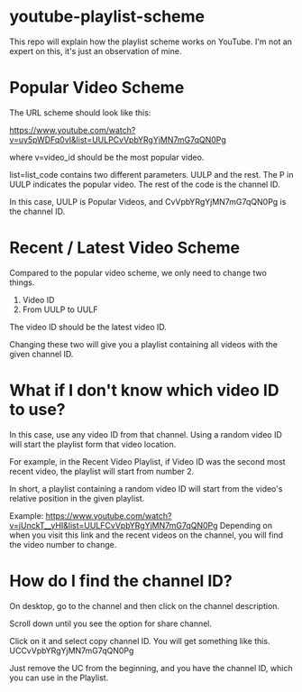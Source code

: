 # youtube-playlist-scheme
This repo will explain how the playlist scheme works on YouTube. I'm not an expert on this, it's just an observation of mine.

# Popular Video Scheme
The URL scheme should look like this:

https://www.youtube.com/watch?v=uy5pWDFq0vI&list=UULPCvVpbYRgYjMN7mG7qQN0Pg

where v=video_id should be the most popular video.

list=list_code contains two different parameters. UULP and the rest. The P in UULP indicates the popular video. The rest of the code is the channel ID.

In this case, UULP is Popular Videos, and CvVpbYRgYjMN7mG7qQN0Pg is the channel ID.

# Recent / Latest Video Scheme
Compared to the popular video scheme, we only need to change two things.
1. Video ID
2. From UULP to UULF

   
The video ID should be the latest video ID.

Changing these two will give you a playlist containing all videos with the given channel ID.

# What if I don't know which video ID to use?
In this case, use any video ID from that channel. Using a random video ID will start the playlist form that video location.

For example, in the Recent Video Playlist, if Video ID was the second most recent video, the playlist will start from number 2.

In short, a playlist containing a random video ID will start from the video's relative position in the given playlist.

Example: https://www.youtube.com/watch?v=jUnckT__yHI&list=UULFCvVpbYRgYjMN7mG7qQN0Pg Depending on when you visit this link and the recent videos on the channel, you will find the video number to change.

# How do I find the channel ID?
On desktop, go to the channel and then click on the channel description.

Scroll down until you see the option for share channel.

Click on it and select copy channel ID. You will get something like this. UCCvVpbYRgYjMN7mG7qQN0Pg

Just remove the UC from the beginning, and you have the channel ID, which you can use in the Playlist.
